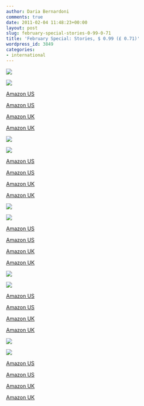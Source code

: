```yaml
---
author: Daria Bernardoni
comments: true
date: 2011-02-04 11:48:23+00:00
layout: post
slug: february-special-stories-0-99-0-71
title: 'February Special: Stories, $ 0.99 (£ 0.71)'
wordpress_id: 3849
categories:
- international
---
```








[![](http://www.40kbooks.com/wp-content/uploads/benchwarmer-resnick_eng_hd-208x300.jpg)](http://amzn.to/fz1SpL)


[![](http://www.40kbooks.com/wp-content/uploads/black-sterling_eng_hd-209x300.jpg)](http://amzn.to/gHK0Yp)






[Amazon US](http://amzn.to/fz1SpL )


[Amazon US](http://amzn.to/gHK0Yp )






[Amazon UK](http://amzn.to/ihWetW)


[Amazon UK](http://amzn.to/fVKF3y )






[![](http://www.40kbooks.com/wp-content/uploads/music-rush_eng_hd-209x300.jpg)](http://amzn.to/eqD1GV)


[![](http://www.40kbooks.com/wp-content/uploads/fallout-appel_eng_hd-208x300.jpg)](http://amzn.to/gz3rcr)






[Amazon US](http://amzn.to/eqD1GV)


[Amazon US](http://amzn.to/gz3rcr)






[Amazon UK](http://amzn.to/eTgpiz )


[Amazon UK](http://amzn.to/g4hEBa)






[![](http://www.40kbooks.com/wp-content/uploads/return-difilippo_ok-208x300.jpg)](http://amzn.to/e8et29)


[![](http://www.40kbooks.com/wp-content/uploads/disruptor-hughes_eng_hd-208x300.jpg)](http://amzn.to/h9tQT6 )






[Amazon US](http://amzn.to/e8et29)


[Amazon US](http://amzn.to/h9tQT6 )






[Amazon UK](http://amzn.to/i3QHiY)


[Amazon UK](http://amzn.to/h9tQT6 )






[![](http://www.40kbooks.com/wp-content/uploads/scalpel-sterling_eng_hd-208x300.jpg)](http://amzn.to/eT8FgC)


[![](http://www.40kbooks.com/wp-content/uploads/responsible-appel_ok-208x300.jpg)](http://amzn.to/h8TeDp)






[Amazon US](http://amzn.to/eT8FgC)


[Amazon US](http://amzn.to/h8TeDp)






[Amazon UK](http://amzn.to/iexi8h)


[Amazon UK](http://amzn.to/h4qg1W )






[![](http://www.40kbooks.com/wp-content/uploads/dueracconti_chehin_S_hd-203x300.jpg)](http://amzn.to/fYMySA)


[![](http://www.40kbooks.com/wp-content/uploads/wikiworld-difilippo_ok-1-208x300.jpg)](http://amzn.to/hkt91N)






[Amazon US](http://amzn.to/fYMySA)


[Amazon US](http://amzn.to/hkt91N)






[Amazon UK](http://amzn.to/el0PWQ)


[Amazon UK](http://amzn.to/iahxj6)




